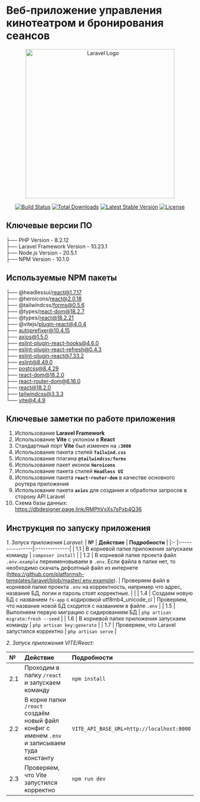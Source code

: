 # Веб-приложение управления кинотеатром и бронирования сеансов

<p align="center"><a href="https://laravel.com" target="_blank"><img src="https://raw.githubusercontent.com/laravel/art/master/logo-lockup/5%20SVG/2%20CMYK/1%20Full%20Color/laravel-logolockup-cmyk-red.svg" width="400" alt="Laravel Logo"></a></p>

<p align="center">
<a href="https://github.com/laravel/framework/actions"><img src="https://github.com/laravel/framework/workflows/tests/badge.svg" alt="Build Status"></a>
<a href="https://packagist.org/packages/laravel/framework"><img src="https://img.shields.io/packagist/dt/laravel/framework" alt="Total Downloads"></a>
<a href="https://packagist.org/packages/laravel/framework"><img src="https://img.shields.io/packagist/v/laravel/framework" alt="Latest Stable Version"></a>
<a href="https://packagist.org/packages/laravel/framework"><img src="https://img.shields.io/packagist/l/laravel/framework" alt="License"></a>
</p>

## Ключевые версии ПО
├── PHP Version - 8.2.12</br>
├── Laravel Framework Version - 10.23.1</br>
├── Node.js Version - 20.5.1</br>
├── NPM Version - 10.1.0</br>

## Используемые NPM пакеты

├── @headlessui/react@1.7.17</br>
├── @heroicons/react@2.0.18</br>
├── @tailwindcss/forms@0.5.6</br>
├── @types/react-dom@18.2.7</br>
├── @types/react@18.2.21</br>
├── @vitejs/plugin-react@4.0.4</br>
├── autoprefixer@10.4.15</br>
├── axios@1.5.0</br>
├── eslint-plugin-react-hooks@4.6.0</br>
├── eslint-plugin-react-refresh@0.4.3</br>
├── eslint-plugin-react@7.33.2</br>
├── eslint@8.49.0</br>
├── postcss@8.4.29</br>
├── react-dom@18.2.0</br>
├── react-router-dom@6.16.0</br>
├── react@18.2.0</br>
├── tailwindcss@3.3.3</br>
└── vite@4.4.9</br>

## Ключевые заметки по работе приложения

1. Использование **Laravel Framework**
2. Использование **Vite** с уклоном в **React**
3. Стандартный порт **Vite** был изменен на **`:3000`**
4. Использование пакета стилей **`Tailwind.css`**
5. Использование плагина **`@tailwindcss/forms`**
6. Использование пакет иконок **`Heroicons`**
7. Использование пакета стилей **`Headless UI`**
8. Использование пакета **`react-router-dom`** в качестве основного роутера приложения
9. Использование пакета **`axios`** для создания и обработки запросов в сторону API Laravel
10. Схема базы данных: https://dbdesigner.page.link/RMPhVxXs7sPxb4Q36


## Инструкция по запуску приложения

*1. Запуск приложения Laravel:*
| **№** | **Действие** | **Подробности** |
|:- |:----------------|:--------------|
| 1.1 | В корневой папке приложения запускаем команду | `composer install` |
| 1.2 | В корневой папке проекта файл `.env.example` переименовываем в `.env`. Если файла в папке нет, то необходимо скачать дефолтный файл из интернете (https://github.com/platformsh-templates/laravel/blob/master/.env.example). | Проверяем файл в корневой папке проекта `.env` на корректность, например что адрес, название БД, логин и пароль стоят корректные. | |
| 1.4 | Создаем новую БД с названием `fs-app` с кодировкой utf8mb4_unicode_ci | Проверяем, что название новой БД сходится с названием в файле `.env` |
| 1.5 | Выполняем первую миграцию с сидированием БД | `php artisan migrate:fresh --seed` |
| 1.6 | В корневой папке приложения запускаем команду | `php artisan key:generate` |
| 1.7 | Проверяем, что Laravel запустился корректно | `php artisan serve` |

*2. Запуск приложения VITE/React:*

| **№** | **Действие** | **Подробности** |
|:- |:----------------|:--------------|
| 2.1 | Проходим в папку `/react` и запускаем команду  | `npm install` |
| 2.2 | В корне папки `/react` создаём новый файл конфиг с именем `.env` и записываем туда константу | `VITE_API_BASE_URL=http://localhost:8000` |
| 2.3 | Проверяем, что Vite запустился корректно | `npm run dev` |
